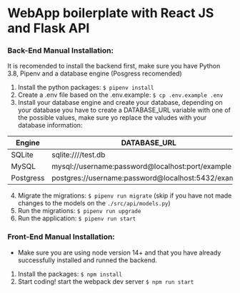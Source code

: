 # WebApp boilerplate with React JS and Flask API

### Back-End Manual Installation:

It is recomended to install the backend first, make sure you have Python 3.8, Pipenv and a database engine (Posgress recomended)

1. Install the python packages: `$ pipenv install`
2. Create a .env file based on the .env.example: `$ cp .env.example .env`
3. Install your database engine and create your database, depending on your database you have to create a DATABASE_URL variable with one of the possible values, make sure yo replace the valudes with your database information:

| Engine	| DATABASE_URL 						|
| ------------- | ----------------------------------------------------- |
| SQLite	| sqlite:////test.db	 				|
| MySQL		| mysql://username:password@localhost:port/example	|
| Postgress	| postgres://username:password@localhost:5432/example 	|

4. Migrate the migrations: `$ pipenv run migrate` (skip if you have not made changes to the models on the `./src/api/models.py`)
5. Run the migrations: `$ pipenv run upgrade`
6. Run the application: `$ pipenv run start`


### Front-End Manual Installation:

- Make sure you are using node version 14+ and that you have already successfully installed and runned the backend.

1. Install the packages: `$ npm install`
2. Start coding! start the webpack dev server `$ npm run start`
